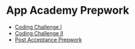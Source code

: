 # App Academy Prepwork

* [Coding Challenge I](./coding-test-1/README.md)
* [Coding Challenge II](./coding-test-2/README.md)
* [Post Acceptance Prepwork](./pre-course/README.md)

